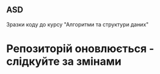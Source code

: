 ## ASD
Зразки коду до курсу "Алгоритми та структури даних"

# Репозиторій оновлюється - слідкуйте за змінами
